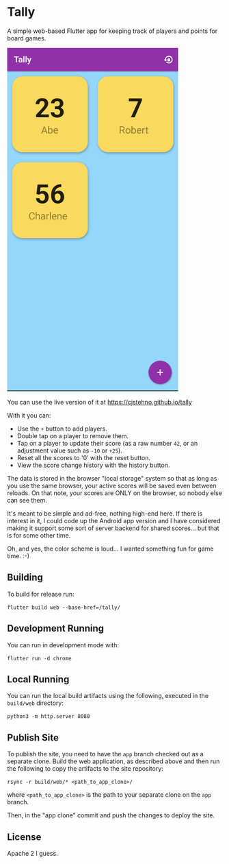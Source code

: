 # Tally

A simple web-based Flutter app for keeping track of players and points for board games.

![App screenshot](screenshot.png)

You can use the live version of it at https://cjstehno.github.io/tally

With it you can:
- Use the `+` button to add players.
- Double tap on a player to remove them.
- Tap on a player to update their score (as a raw number `42`, or an adjustment value such as `-10` or `+25`).
- Reset all the scores to '0' with the reset button.
- View the score change history with the history button.

The data is stored in the browser "local storage" system so that as long as you use the same browser, your active scores will be saved even between reloads. On that note, your scores are ONLY on the browser, so nobody else can see them.

It's meant to be simple and ad-free, nothing high-end here. If there is interest in it, I could code up the Android app version and I have considered making it support some sort of server backend for shared scores... but that is for some other time.

Oh, and yes, the color scheme is loud... I wanted something fun for game time. :-)

## Building

To build for release run:

    flutter build web --base-href=/tally/

## Development Running

You can run in development mode with:

    flutter run -d chrome

## Local Running

You can run the local build artifacts using the following, executed in the `build/web` directory:

    python3 -m http.server 8080


## Publish Site

To publish the site, you need to have the `app` branch checked out as a separate clone. Build the web application, as described above and then run the following to copy the artifacts to the site repository:

    rsync -r build/web/* <path_to_app_clone>/

where `<path_to_app_clone>` is the path to your separate clone on the `app` branch.

Then, in the "app clone" commit and push the changes to deploy the site.


## License

Apache 2 I guess.